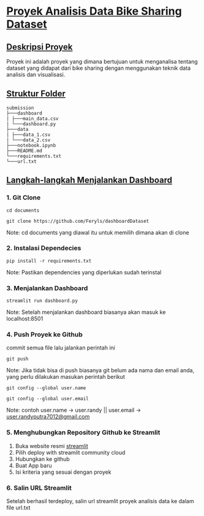 # <ins>Proyek Analisis Data Bike Sharing Dataset<ins>
## <ins>Deskripsi Proyek<ins>
Proyek ini adalah proyek yang dimana bertujuan untuk menganalisa tentang dataset yang didapat dari bike sharing dengan menggunakan teknik data analisis dan visualisasi.

## <ins>Struktur Folder<ins>
```
submission
├───dashboard
| ├───main_data.csv
| └───dashboard.py
├───data
| ├───data_1.csv
| └───data_2.csv
├───notebook.ipynb
├───README.md
└───requirements.txt
└───url.txt
```

## <ins>Langkah-langkah Menjalankan Dashboard<ins>

### 1. Git Clone
```
cd documents
```
```
git clone https://github.com/Feryls/dashboardDataset
```

Note: cd documents yang diawal itu untuk memilih dimana akan di clone

### 2. Instalasi Dependecies
```
pip install -r requirements.txt
```

Note: Pastikan dependencies yang diperlukan sudah terinstal

### 3. Menjalankan Dashboard
```
streamlit run dashboard.py
```

Note: Setelah menjalankan dashboard biasanya akan masuk ke localhost:8501

### 4. Push Proyek ke Github
commit semua file lalu jalankan perintah ini
```
git push
```

Note: Jika tidak bisa di push biasanya git belum ada nama dan email anda, yang perlu dilakukan masukan perintah berikut
```
git config --global user.name
```
```
git config --global user.email
```

Note: contoh user.name -> user.randy || user.email -> user.randyputra7012@gmail.com

### 5. Menghubungkan Repository Github ke Streamlit
1. Buka website resmi [streamlit](https://streamlit.io/)
2. Pilih deploy with streamlit community cloud
3. Hubungkan ke github
4. Buat App baru
5. Isi kriteria yang sesuai dengan proyek

### 6. Salin URL Streamlit
Setelah berhasil terdeploy, salin url streamlit proyek analisis data ke dalam file url.txt
